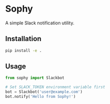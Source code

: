 # Sophy

A simple Slack notification utility.

## Installation

```bash
pip install -e .
```

## Usage

```python
from sophy import Slackbot

# Set SLACK_TOKEN environment variable first
bot = Slackbot('user@example.com')
bot.notify('Hello from Sophy!')
```

